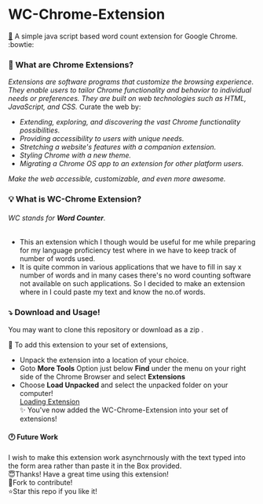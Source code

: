 # WC-Chrome-Extension 
[:floppy_disk:](https://github.com/sakethramanujam/WC-Chrome-Extension/tree/6ec648f2c9d2c3173ccd4df99851352218f609f3)
A simple java script based word count extension for Google Chrome. :bowtie:

### :thinking: What are Chrome Extensions? 

*Extensions are software programs that customize the browsing experience. They enable users to tailor Chrome functionality and behavior to individual needs or preferences. They are built on web technologies such as HTML, JavaScript, and CSS.*
Curate the web by:
- *Extending, exploring, and discovering the vast Chrome functionality possibilities.*
- *Providing accessibility to users with unique needs.*
- *Stretching a website's features with a companion extension.*
- *Styling Chrome with a new theme.*
- *Migrating a Chrome OS app to an extension for other platform users.*

*Make the web accessible, customizable, and even more awesome.*

### :bulb: What is WC-Chrome Extension? 
###### WC stands for ***Word Counter***. 
- This an  extension which I though would be useful for me while preparing for my language proficiency test where in we have to keep track of number of words used.
- It is quite common in various applications that we have to fill in say x number of words and in many cases there's no word counting software not available on such applications. So I decided to make an extension where in I could paste my text and know the no.of words.

### :arrow_heading_down: Download and Usage!
You may want to clone this repository or download as a zip .

:beginner: To add this extension to your set of extensions, 
 - Unpack the extension into a location of your choice.
 - Goto **More Tools** Option just below **Find** under the menu on your right side of the Chrome Browser and select **Extensions**
 - Choose **Load Unpacked** and select the unpacked folder on your computer!<br>
[Loading Extension](https://drive.google.com/open?id=1ZeRbPjidndGiRTtP5OnCKou6jiV8OhjI)<br>
 :sparkles: You've now added the WC-Chrome-Extension into your set of extensions!
 
 
 #### :clock1: Future Work
 I wish to make this extension work asynchrnously with the text typed into the form area rather than paste it in the Box provided.<br>
:innocent:Thanks! Have a great time using this extension!<br>
:fork_and_knife:Fork to contribute!<br>
:star:Star this repo if you like it!

